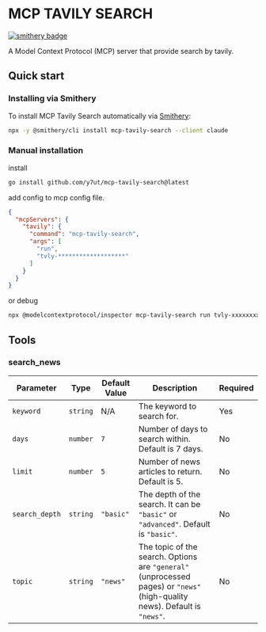 # MCP TAVILY SEARCH
[![smithery badge](https://smithery.ai/badge/mcp-tavily-search)](https://smithery.ai/server/mcp-tavily-search)

A Model Context Protocol (MCP) server that provide search by tavily.

## Quick start

### Installing via Smithery

To install MCP Tavily Search automatically via [Smithery](https://smithery.ai/server/mcp-tavily-search):

```bash
npx -y @smithery/cli install mcp-tavily-search --client claude
```

### Manual installation
install

```sh
go install github.com/y7ut/mcp-tavily-search@latest
```

add config to mcp config file.

```json
{
  "mcpServers": {
    "tavily": {
      "command": "mcp-tavily-search",
      "args": [
        "run",
        "tvly-*******************"
      ]
    }
  }
}
```

or debug

```sh
npx @modelcontextprotocol/inspector mcp-tavily-search run tvly-xxxxxxxxxx
```

## Tools

### search_news

| **Parameter**   | **Type**   | **Default Value** | **Description**                                                                                                                                           | **Required** |
|------------------|------------|-------------------|-----------------------------------------------------------------------------------------------------------------------------------------------------------|--------------|
| `keyword`        | `string`   | N/A               | The keyword to search for.                                                                                                                                | Yes          |
| `days`           | `number`   | `7`               | Number of days to search within. Default is 7 days.                                                                                                       | No           |
| `limit`          | `number`   | `5`               | Number of news articles to return. Default is 5.                                                                                                          | No           |
| `search_depth`   | `string`   | `"basic"`         | The depth of the search. It can be `"basic"` or `"advanced"`. Default is `"basic"`.                                                                       | No           |
| `topic`          | `string`   | `"news"`          | The topic of the search. Options are `"general"` (unprocessed pages) or `"news"` (high-quality news). Default is `"news"`.                                 | No           |
 
